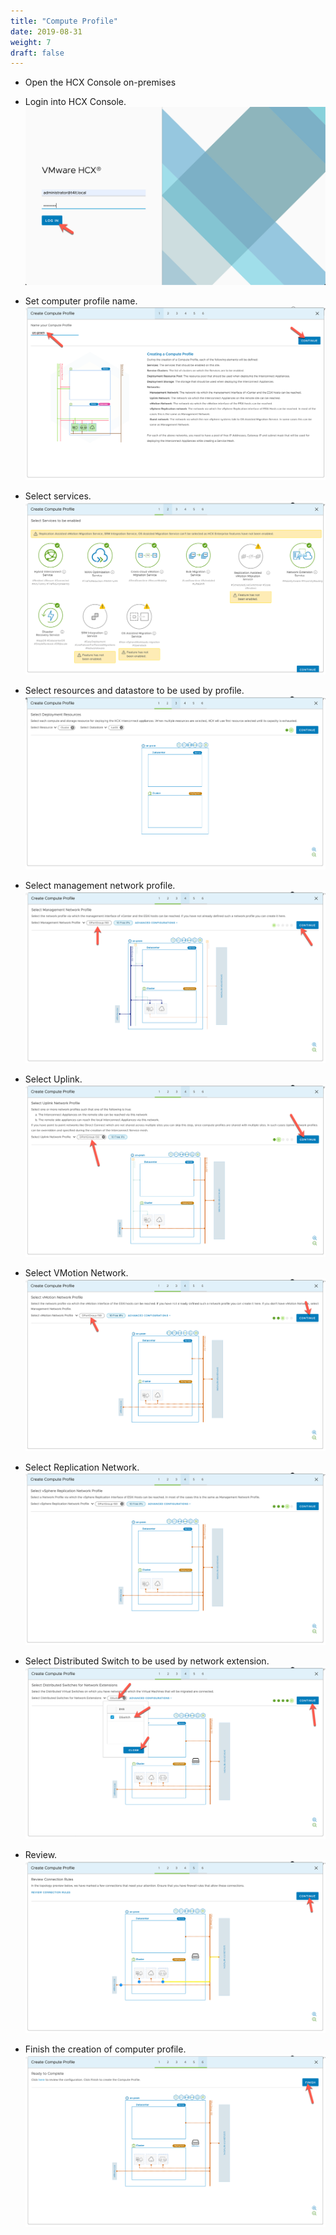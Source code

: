 ```yaml
---
title: "Compute Profile"
date: 2019-08-31
weight: 7
draft: false
---
```


- Open the HCX Console on-premises

- Login into HCX Console.
![](/images/vmc/hcx/ext-net/00.png)

- Set computer profile name.
![](/images/vmc/hcx/computer-profile/01.png)

- Select services.
![](/images/vmc/hcx/computer-profile/02.png)

- Select resources and datastore to be used by profile.
![](/images/vmc/hcx/computer-profile/03.png)

- Select management network profile.
![](/images/vmc/hcx/computer-profile/04.png)

- Select Uplink.
![](/images/vmc/hcx/computer-profile/05.png)

- Select VMotion Network.
![](/images/vmc/hcx/computer-profile/06.png)

- Select Replication Network.
![](/images/vmc/hcx/computer-profile/07.png)

- Select Distributed Switch to be used by network extension.
![](/images/vmc/hcx/computer-profile/08.png)

- Review.
![](/images/vmc/hcx/computer-profile/09.png)

- Finish the creation of computer profile.
![](/images/vmc/hcx/computer-profile/10.png)
